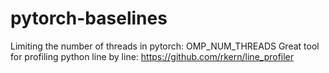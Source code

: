 # pytorch-baselines

Limiting the number of threads in pytorch: OMP_NUM_THREADS
Great tool for profiling python line by line: https://github.com/rkern/line_profiler
